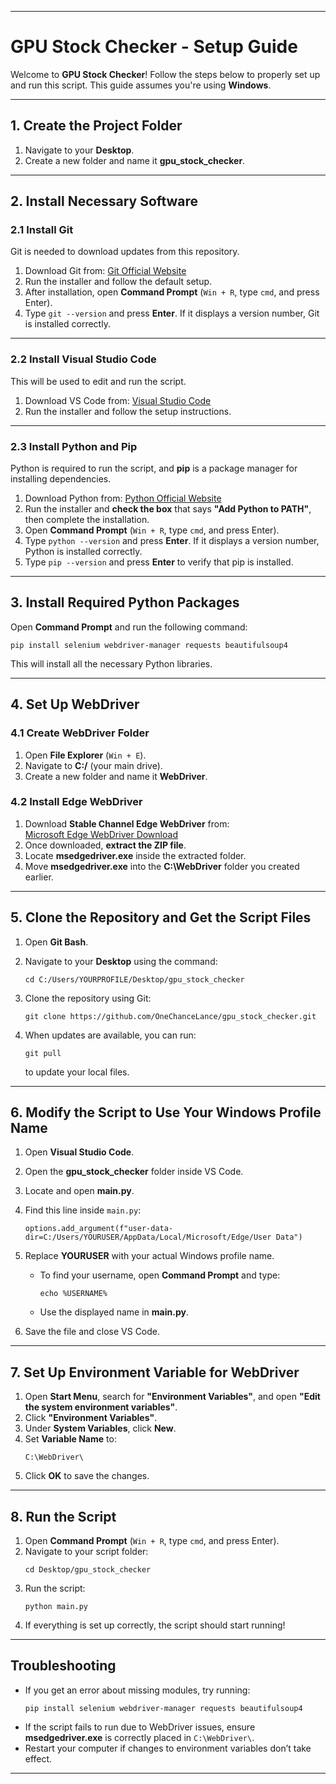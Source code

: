 
---

# **GPU Stock Checker - Setup Guide**  

Welcome to **GPU Stock Checker**! Follow the steps below to properly set up and run this script. This guide assumes you're using **Windows**.  

---

## **1. Create the Project Folder**  
1. Navigate to your **Desktop**.  
2. Create a new folder and name it **gpu_stock_checker**.  

---

## **2. Install Necessary Software**  

### **2.1 Install Git**  
Git is needed to download updates from this repository.  
1. Download Git from: [Git Official Website](https://git-scm.com/downloads)  
2. Run the installer and follow the default setup.  
3. After installation, open **Command Prompt** (`Win + R`, type `cmd`, and press Enter).  
4. Type `git --version` and press **Enter**. If it displays a version number, Git is installed correctly.  

---

### **2.2 Install Visual Studio Code**  
This will be used to edit and run the script.  
1. Download VS Code from: [Visual Studio Code](https://code.visualstudio.com/)  
2. Run the installer and follow the setup instructions.  

---

### **2.3 Install Python and Pip**  
Python is required to run the script, and **pip** is a package manager for installing dependencies.  
1. Download Python from: [Python Official Website](https://www.python.org/downloads/)  
2. Run the installer and **check the box** that says **"Add Python to PATH"**, then complete the installation.  
3. Open **Command Prompt** (`Win + R`, type `cmd`, and press Enter).  
4. Type `python --version` and press **Enter**. If it displays a version number, Python is installed correctly.  
5. Type `pip --version` and press **Enter** to verify that pip is installed.  

---

## **3. Install Required Python Packages**  
Open **Command Prompt** and run the following command:  

```
pip install selenium webdriver-manager requests beautifulsoup4
```

This will install all the necessary Python libraries.

---

## **4. Set Up WebDriver**  

### **4.1 Create WebDriver Folder**  
1. Open **File Explorer** (`Win + E`).  
2. Navigate to **C:/** (your main drive).  
3. Create a new folder and name it **WebDriver**.  

### **4.2 Install Edge WebDriver**  
1. Download **Stable Channel Edge WebDriver** from:  
   [Microsoft Edge WebDriver Download](https://developer.microsoft.com/en-us/microsoft-edge/tools/webdriver/?form=MA13LH)  
2. Once downloaded, **extract the ZIP file**.  
3. Locate **msedgedriver.exe** inside the extracted folder.  
4. Move **msedgedriver.exe** into the **C:\WebDriver** folder you created earlier.  

---

## **5. Clone the Repository and Get the Script Files**  
1. Open **Git Bash**.  
2. Navigate to your **Desktop** using the command:  
   ```
   cd C:/Users/YOURPROFILE/Desktop/gpu_stock_checker
   ```
3. Clone the repository using Git:  
   ```
   git clone https://github.com/OneChanceLance/gpu_stock_checker.git
   ```
 

4. When updates are available, you can run:  
   ```
   git pull
   ```
   to update your local files.  

---

## **6. Modify the Script to Use Your Windows Profile Name**  
1. Open **Visual Studio Code**.  
2. Open the **gpu_stock_checker** folder inside VS Code.  
3. Locate and open **main.py**.  
4. Find this line inside `main.py`:  

   ```
   options.add_argument(f"user-data-dir=C:/Users/YOURUSER/AppData/Local/Microsoft/Edge/User Data")
   ```

5. Replace **YOURUSER** with your actual Windows profile name.  
   - To find your username, open **Command Prompt** and type:  
     ```
     echo %USERNAME%
     ```
   - Use the displayed name in **main.py**.  
6. Save the file and close VS Code.  

---

## **7. Set Up Environment Variable for WebDriver**  
1. Open **Start Menu**, search for **"Environment Variables"**, and open **"Edit the system environment variables"**.  
2. Click **"Environment Variables"**.  
3. Under **System Variables**, click **New**.  
4. Set **Variable Name** to:  
   ```
   C:\WebDriver\
   ```
5. Click **OK** to save the changes.  

---

## **8. Run the Script**  
1. Open **Command Prompt** (`Win + R`, type `cmd`, and press Enter).  
2. Navigate to your script folder:  
   ```
   cd Desktop/gpu_stock_checker
   ```
3. Run the script:  
   ```
   python main.py
   ```
4. If everything is set up correctly, the script should start running!  

---

## **Troubleshooting**  
- If you get an error about missing modules, try running:  
  ```
  pip install selenium webdriver-manager requests beautifulsoup4
  ```
- If the script fails to run due to WebDriver issues, ensure **msedgedriver.exe** is correctly placed in `C:\WebDriver\`.  
- Restart your computer if changes to environment variables don’t take effect.  

---
